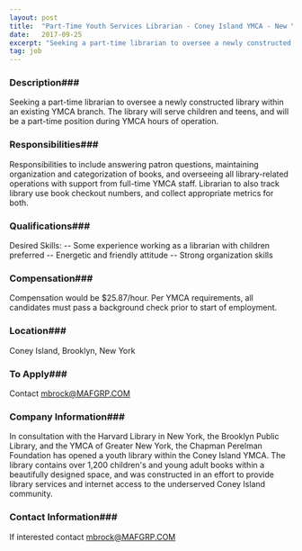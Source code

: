 ```yaml
---
layout: post
title:  "Part-Time Youth Services Librarian - Coney Island YMCA - New York"
date:   2017-09-25
excerpt: "Seeking a part-time librarian to oversee a newly constructed library within an existing YMCA branch. The library will serve children and teens, and will be a part-time position during YMCA hours of operation. "
tag: job
---
```


### Description###

Seeking a part-time librarian to oversee a newly constructed library within an existing YMCA branch. The library will serve children and teens, and will be a part-time position during YMCA hours of operation. 


### Responsibilities###

Responsibilities to include answering patron questions, maintaining organization and categorization of books, and overseeing all library-related operations with support from full-time YMCA staff. Librarian to also track library use book checkout numbers, and collect appropriate metrics for both.


### Qualifications###

Desired Skills:
-- Some experience working as a librarian with children preferred
-- Energetic and friendly attitude
-- Strong organization skills


### Compensation###

Compensation would be $25.87/hour. Per YMCA requirements, all candidates must pass a background check prior to start of employment.


### Location###

Coney Island, Brooklyn, New York




### To Apply###

Contact mbrock@MAFGRP.COM


### Company Information###

In consultation with the Harvard Library in New York, the Brooklyn Public Library, and the YMCA of Greater New York, the Chapman Perelman Foundation has opened a youth library within the Coney Island YMCA. The library contains over 1,200 children's and young adult books within a beautifully designed space, and was constructed in an effort to provide library services and internet access to the underserved Coney Island community.


### Contact Information###

If interested contact mbrock@MAFGRP.COM

